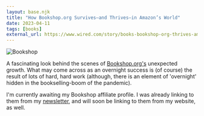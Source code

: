 ```yaml
---
layout: base.njk
title: "How Bookshop.org Survives—and Thrives—in Amazon’s World"
date: 2023-04-11
tags: [books]
external_url: https://www.wired.com/story/books-bookshop-org-thrives-amazon-world/
---
```

![Bookshop](/assets/links/bookshop.webp "Yael Malka")

A fascinating look behind the scenes of [Bookshop.org's](https://bookshop.org/) unexpected growth. What may come across as an overnight success is (of course) the result of lots of hard, hard work (although, there is an element of 'overnight' hidden in the bookselling-boom of the pandemic).

I'm currently awaiting my Bookshop affiliate profile. I was already linking to them from my [newsletter](http://trema.website), and will soon be linking to them from my website, as well. 